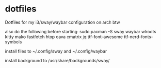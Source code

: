 # dotfiles
Dotfiles for my i3/sway/waybar configuration on arch btw

also do the following before starting:
sudo pacman -S sway waybar wlroots kitty mako fastfetch htop cava cmatrix jq ttf-font-awesome ttf-nerd-fonts-symbols

install files to ~/.config/sway and ~/.config/waybar

install background to /usr/share/backgrounds/sway/
